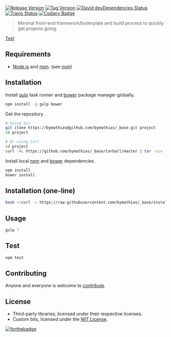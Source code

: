 [![Release Version][release-badge]][release-url]
[![Tag Version][tag-badge]][tag-url]
[![David devDependencies Status][david-devDeps-badge]][david-devDeps-url]
[![Travis Status][travis-badge]][travis-url]
[![Codacy Badge][codacy-badge]][codacy-url]

> Minimal front-end framework/boilerplate and build process to quickly get projects going.

[Test][home-url]

## Requirements

- [Node.js][nodejs-url] and [npm][npm-url]. (see [nvm][nvm-url])

## Installation

Install [gulp][gulp-url] task runner and [bower][bower-url] package manager globally.

```sh
npm install -g gulp bower
```

Get the repository.

```sh
# Using Git
git clone https://bymathias@github.com/bymathias/_base.git project
cd project

# Or using Curl
cd project
curl -#L https://github.com/bymathias/_base/tarball/master | tar -xzv --strip-components 1
```

Install local [npm][npm-url] and [bower][bower-url] dependencies. 

```sh
npm install
bower install
```

## Installation (one-line)

```sh
bash <(curl -s https://raw.githubusercontent.com/bymathias/_base/install/init.sh)>
```

## Usage

```sh
gulp ?
```

## Test

```sh
npm test
```

## Contributing

Anyone and everyone is welcome to [contribute][pulls-url].

## License

- Third-party libraries, licensed under their respective licenses.
- Custom bits, licensed under the [MIT License][license-url].

[![forthebadge](http://forthebadge.com/images/badges/built-with-vim.svg)](http://forthebadge.com)

[home-url]: https://bymathias.github.io/_base
[license-url]: https://raw.githubusercontent.com/bymathias/_base/master/LICENSE
[pulls-url]: https://github.com/bymathias/_base/pulls

[nodejs-url]: https://nodejs.org
[npm-url]: https://www.npmjs.com
[nvm-url]: https://github.com/creationix/nvm

[gulp-url]: http://gulpjs.com
[bower-url]: http://bower.io

[release-badge]: https://img.shields.io/github/release/bymathias/_base.svg?style=flat-square
[release-url]: https://github.com/bymathias/_base/releases

[tag-badge]: https://img.shields.io/github/tag/bymathias/_base.svg?style=flat-square
[tag-url]: https://github.com/bymathias/_base/tags

[david-devDeps-badge]: http://img.shields.io/david/dev/bymathias/_base.svg?style=flat-square
[david-devDeps-url]: https://david-dm.org/bymathias/_base#info=devDependencies

[travis-badge]: http://img.shields.io/travis/bymathias/_base.svg?style=flat-square
[travis-url]: https://travis-ci.org/bymathias/_base

[codacy-badge]: https://img.shields.io/codacy/e6879d52d61f43939f351bcb6617e8e4.svg?style=flat-square
[codacy-url]: https://www.codacy.com/app/bymathias/_base
